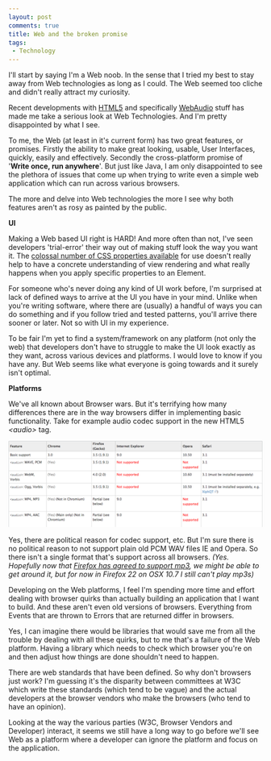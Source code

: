 ```yaml
---
layout: post
comments: true
title: Web and the broken promise
tags:
 - Technology
---
```


I'll start by saying I'm a Web noob. In the sense that I tried my best to stay away from Web technologies as long as I could. The Web seemed too cliche and didn't really attract my curiosity.

Recent developments with [HTML5][0] and specifically [WebAudio][1] stuff has made me take a serious look at Web Technologies. And I'm pretty disappointed by what I see.

To me, the Web (at least in it's current form) has two great features, or promises. Firstly the ability to make great looking, usable, User Interfaces, quickly, easily and effectively. Secondly the cross-platform promise of '**Write once, run anywhere**'. But just like Java, I am only disappointed to see the plethora of issues that come up when trying to write even a simple web application which can run across various browsers.

The more and delve into Web technologies the more I see why both features aren't as rosy as painted by the public.

**UI**

Making a Web based UI right is HARD! And more often than not, I've seen developers 'trial-error' their way out of making stuff look the way you want it. The [colossal number of CSS properties available][2] for use doesn't really help to have a concrete understanding of view rendering and what really happens when you apply specific properties to an Element.

For someone who's never doing any kind of UI work before, I'm surprised at lack of defined ways to arrive at the UI you have in your mind. Unlike when you're writing software, where there are (usually) a handful of ways you can do something and if you follow tried and tested patterns, you'll arrive there sooner or later. Not so with UI in my experience.

To be fair I'm yet to find a system/framework on any platform (not only the web) that developers don't have to struggle to make the UI look exactly as they want, across various devices and platforms. I would love to know if you have any. But Web seems like what everyone is going towards and it surely isn't optimal.

**Platforms**

We've all known about Browser wars. But it's terrifying how many differences there are in the way browsers differ in implementing basic functionality. Take for example audio codec support in the new HTML5 _<audio\>_ tag.

![audio codec support](../images/2013/07/Screen-Shot-2013-07-15-at-12.01.56-PM.png)

Yes, there are political reason for codec support, etc. But I'm sure there is no political reason to not support plain old PCM WAV files IE and Opera. So there isn't a single format that's support across all browsers. _(Yes. Hopefully now that [Firefox has agreed to support mp3][3], we might be able to get around it, but for now in Firefox 22 on OSX 10.7 I still can't play mp3s)_

Developing on the Web platforms, I feel I'm spending more time and effort dealing with browser quirks than actually building an application that I want to build. And these aren't even old versions of browsers. Everything from Events that are thrown to Errors that are returned differ in browsers.

Yes, I can imagine there would be libraries that would save me from all the trouble by dealing with all these quirks, but to me that's a failure of the Web platform. Having a library which needs to check which browser you're on and then adjust how things are done shouldn't need to happen.

There are web standards that have been defined. So why don't browsers just work? I'm guessing it's the disparity between committees at W3C which write these standards (which tend to be vague) and the actual developers at the browser vendors who make the browsers (who tend to have an opinion).

Looking at the way the various parties (W3C, Browser Vendors and Developer) interact, it seems we still have a long way to go before we'll see Web as a platform where a developer can ignore the platform and focus on the application.


[0]: http://www.html5rocks.com/en/
[1]: https://dvcs.w3.org/hg/audio/raw-file/tip/webaudio/specification.html
[2]: http://www.w3.org/TR/CSS21/propidx.html
[3]: http://blog.pearce.org.nz/2013/02/h264aacmp3-support-now-enabled-by.html
